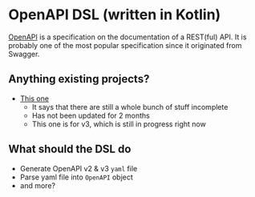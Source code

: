 # OpenAPI DSL (written in Kotlin)

[OpenAPI](https://github.com/OAI/OpenAPI-Specification) is a specification on
the documentation of a REST(ful) API. It is probably one of the most popular
specification since it originated from Swagger.

## Anything existing projects?

- [This one](https://github.com/derveloper/kotlin-openapi3-dsl)
  - It says that there are still a whole bunch of stuff incomplete
  - Has not been updated for 2 months
  - This one is for v3, which is still in progress right now

## What should the DSL do

- Generate OpenAPI v2 & v3 `yaml` file
- Parse yaml file into `OpenAPI` object
- and more?
